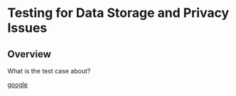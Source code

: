 # Testing for Data Storage and Privacy Issues

## Overview

What is the test case about? 

[google](http://www.google.com)